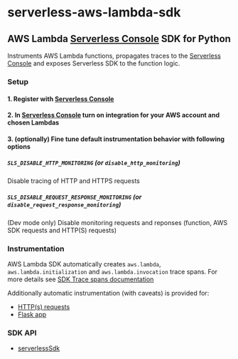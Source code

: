 # serverless-aws-lambda-sdk

## AWS Lambda [Serverless Console](https://www.serverless.com/console) SDK for Python

Instruments AWS Lambda functions, propagates traces to the [Serverless Console](https://www.serverless.com/console/docs) and exposes Serverless SDK to the function logic.

### Setup

#### 1. Register with [Serverless Console](https://console.serverless.com/)

#### 2. In [Serverless Console](https://console.serverless.com/) turn on integration for your AWS account and chosen Lambdas

#### 3. (optionally) Fine tune default instrumentation behavior with following options

##### `SLS_DISABLE_HTTP_MONITORING` (or `disable_http_monitoring`)

Disable tracing of HTTP and HTTPS requests

##### `SLS_DISABLE_REQUEST_RESPONSE_MONITORING` (or `disable_request_response_monitoring`)

(Dev mode only) Disable monitoring requests and reponses (function, AWS SDK requests and HTTP(S) requests)

### Instrumentation

AWS Lambda SDK automatically creates `aws.lambda`, `aws.lambda.initialization` and `aws.lambda.invocation` trace spans.
For more details see [SDK Trace spans documentation](docs/sdk-trace.md)

Additionally automatic instrumentation (with caveats) is provided for:

- [HTTP(s) requests](/python/packages/sdk/docs/instrumentation/http.md)
- [Flask app](/python/packages/sdk/docs/instrumentation/flask-app.md)

### SDK API

- [serverlessSdk](docs/sdk.md)
